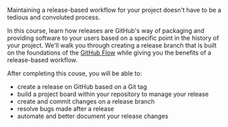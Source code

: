 Maintaining a release-based workflow for your project doesn't have to be a tedious and convoluted process.

In this course, learn how releases are GitHub's way of packaging and providing software to your users based on a specific point in the history of your project. We'll walk you through creating a release branch that is built on the foundations of the [GitHub Flow](https://guides.github.com/introduction/flow/) while giving you the benefits of a release-based workflow.

After completing this couse, you will be able to:

- create a release on GitHub based on a Git tag
- build a project board within your repository to manage your release
- create and commit changes on a release branch
- resolve bugs made after a release
- automate and better document your release changes

